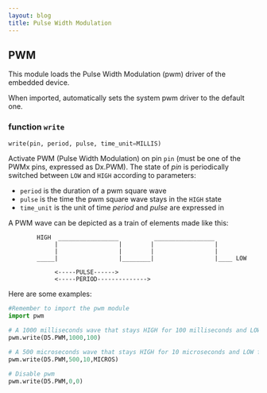 ```yaml
---
layout: blog
title: Pulse Width Modulation
---
```

## PWM

This module loads the Pulse Width Modulation (pwm) driver of the embedded device.

When imported, automatically sets the system pwm driver to the default one.


### function `write`
```python
write(pin, period, pulse, time_unit=MILLIS)
```

Activate PWM (Pulse Width Modulation) on pin `pin` (must be one of the PWMx pins, expressed as Dx.PWM). The state of *pin* is periodically switched between ``LOW`` and ``HIGH`` according to parameters:

* `period` is the duration of a pwm square wave
* `pulse` is the time the pwm square wave stays in the ``HIGH`` state
* `time_unit` is the unit of time *period* and *pulse* are expressed in


A PWM wave can be depicted as a train of elements made like this:

```
        HIGH  _________________          _________________
             |                 |        |                 |
             |                 |        |                 |
        _____|                 |________|                 |____ LOW

             <-----PULSE------>
             <-----PERIOD-------------->
```

Here are some examples:

```python
#Remember to import the pwm module
import pwm

# A 1000 milliseconds wave that stays HIGH for 100 milliseconds and LOW for 900
pwm.write(D5.PWM,1000,100)

# A 500 microseconds wave that stays HIGH for 10 microseconds and LOW for 490
pwm.write(D5.PWM,500,10,MICROS)

# Disable pwm
pwm.write(D5.PWM,0,0)
```


